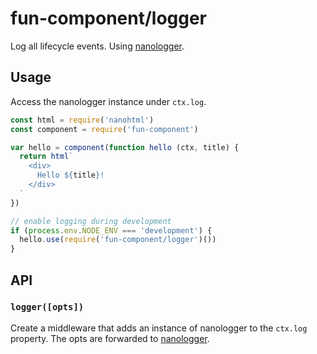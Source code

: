 # fun-component/logger

Log all lifecycle events. Using [nanologger](https://github.com/choojs/nanologger).

## Usage

Access the nanologger instance under `ctx.log`.

```javascript
const html = require('nanohtml')
const component = require('fun-component')

var hello = component(function hello (ctx, title) {
  return html`
    <div>
      Hello ${title}!
    </div>
  `
})

// enable logging during development
if (process.env.NODE_ENV === 'development') {
  hello.use(require('fun-component/logger')())
}
```

## API

### `logger([opts])`

Create a middleware that adds an instance of nanologger to the `ctx.log` property. The opts are forwarded to [nanologger](https://github.com/choojs/nanologger).
